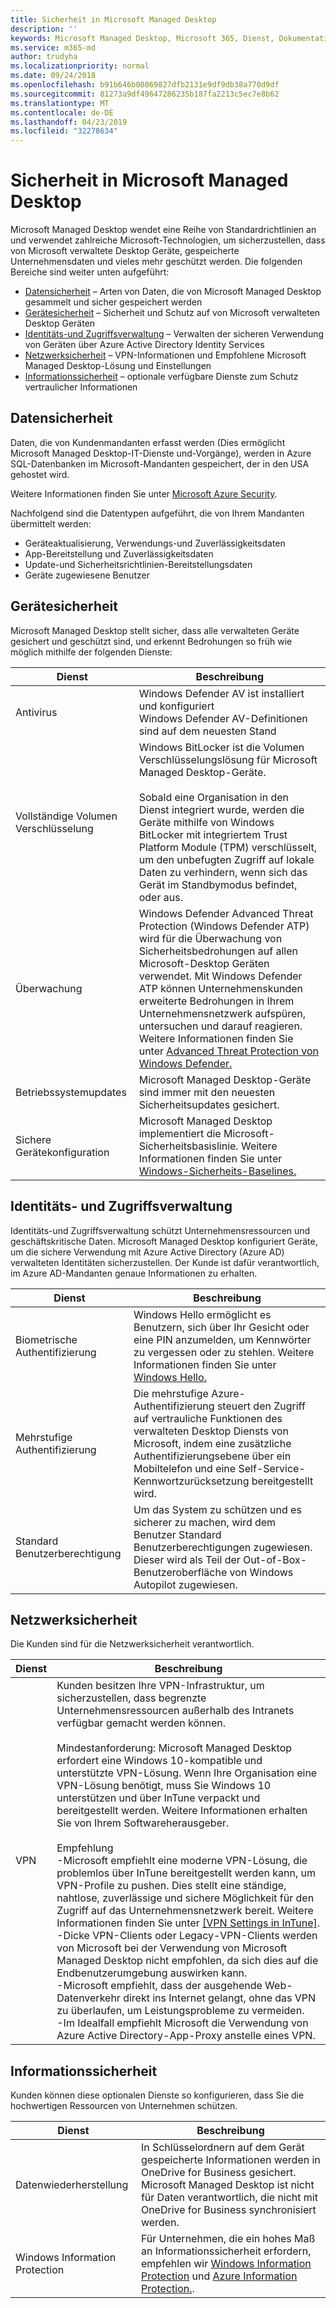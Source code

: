 ```yaml
---
title: Sicherheit in Microsoft Managed Desktop
description: ''
keywords: Microsoft Managed Desktop, Microsoft 365, Dienst, Dokumentation
ms.service: m365-md
author: trudyha
ms.localizationpriority: normal
ms.date: 09/24/2018
ms.openlocfilehash: b91b646b00869827dfb2131e9df9db38a770d9df
ms.sourcegitcommit: 81273a9df49647286235b187fa2213c5ec7e8b62
ms.translationtype: MT
ms.contentlocale: de-DE
ms.lasthandoff: 04/23/2019
ms.locfileid: "32278634"
---
```

# <a name="security-in-microsoft-managed-desktop"></a>Sicherheit in Microsoft Managed Desktop

<!--Security, also Onboarding doc: data handling/store, privileged account access -->

Microsoft Managed Desktop wendet eine Reihe von Standardrichtlinien an und verwendet zahlreiche Microsoft-Technologien, um sicherzustellen, dass von Microsoft verwaltete Desktop Geräte, gespeicherte Unternehmensdaten und vieles mehr geschützt werden. Die folgenden Bereiche sind weiter unten aufgeführt:  

- [Datensicherheit](#data-security) – Arten von Daten, die von Microsoft Managed Desktop gesammelt und sicher gespeichert werden
- [Gerätesicherheit](#device-security) – Sicherheit und Schutz auf von Microsoft verwalteten Desktop Geräten
- [Identitäts-und Zugriffsverwaltung](#identity-and-access-management) – Verwalten der sicheren Verwendung von Geräten über Azure Active Directory Identity Services
- [Netzwerksicherheit](#network-security) – VPN-Informationen und Empfohlene Microsoft Managed Desktop-Lösung und Einstellungen
- [Informationssicherheit](#information-security) – optionale verfügbare Dienste zum Schutz vertraulicher Informationen 

## <a name="data-security"></a>Datensicherheit

Daten, die von Kundenmandanten erfasst werden (Dies ermöglicht Microsoft Managed Desktop-IT-Dienste und-Vorgänge), werden in Azure SQL-Datenbanken im Microsoft-Mandanten gespeichert, der in den USA gehostet wird.

Weitere Informationen finden Sie unter [Microsoft Azure Security](https://docs.microsoft.com/azure/security/azure-database-security-overview).

Nachfolgend sind die Datentypen aufgeführt, die von Ihrem Mandanten übermittelt werden:

- Geräteaktualisierung, Verwendungs-und Zuverlässigkeitsdaten
- App-Bereitstellung und Zuverlässigkeitsdaten
- Update-und Sicherheitsrichtlinien-Bereitstellungsdaten
- Geräte zugewiesene Benutzer



## <a name="device-security"></a>Gerätesicherheit

Microsoft Managed Desktop stellt sicher, dass alle verwalteten Geräte gesichert und geschützt sind, und erkennt Bedrohungen so früh wie möglich mithilfe der folgenden Dienste:

Dienst | Beschreibung
--- | ---
Antivirus | Windows Defender AV ist installiert und konfiguriert<br>Windows Defender AV-Definitionen sind auf dem neuesten Stand
Vollständige Volumen Verschlüsselung |    Windows BitLocker ist die Volumen Verschlüsselungslösung für Microsoft Managed Desktop-Geräte.<br><br>Sobald eine Organisation in den Dienst integriert wurde, werden die Geräte mithilfe von Windows BitLocker mit integriertem Trust Platform Module (TPM) verschlüsselt, um den unbefugten Zugriff auf lokale Daten zu verhindern, wenn sich das Gerät im Standbymodus befindet, oder aus. 
Überwachung |    Windows Defender Advanced Threat Protection (Windows Defender ATP) wird für die Überwachung von Sicherheitsbedrohungen auf allen Microsoft-Desktop Geräten verwendet. Mit Windows Defender ATP können Unternehmenskunden erweiterte Bedrohungen in Ihrem Unternehmensnetzwerk aufspüren, untersuchen und darauf reagieren. Weitere Informationen finden Sie unter [Advanced Threat Protection von Windows Defender.](https://docs.microsoft.com/windows/threat-protection/windows-defender-atp/windows-defender-advanced-threat-protection) 
Betriebssystemupdates |  Microsoft Managed Desktop-Geräte sind immer mit den neuesten Sicherheitsupdates gesichert.
Sichere Gerätekonfiguration |   Microsoft Managed Desktop implementiert die Microsoft-Sicherheitsbasislinie. Weitere Informationen finden Sie unter [Windows-Sicherheits-Baselines.](https://docs.microsoft.com/windows/security/threat-protection/windows-security-baselines)



## <a name="identity-and-access-management"></a>Identitäts- und Zugriffsverwaltung

Identitäts-und Zugriffsverwaltung schützt Unternehmensressourcen und geschäftskritische Daten. Microsoft Managed Desktop konfiguriert Geräte, um die sichere Verwendung mit Azure Active Directory (Azure AD) verwalteten Identitäten sicherzustellen. Der Kunde ist dafür verantwortlich, im Azure AD-Mandanten genaue Informationen zu erhalten. 

Dienst | Beschreibung
--- | ---
Biometrische Authentifizierung |  Windows Hello ermöglicht es Benutzern, sich über Ihr Gesicht oder eine PIN anzumelden, um Kennwörter zu vergessen oder zu stehlen. Weitere Informationen finden Sie unter [Windows Hello.](https://docs.microsoft.com/windows-hardware/design/device-experiences/windows-hello)
Mehrstufige Authentifizierung | Die mehrstufige Azure-Authentifizierung steuert den Zugriff auf vertrauliche Funktionen des verwalteten Desktop Diensts von Microsoft, indem eine zusätzliche Authentifizierungsebene über ein Mobiltelefon und eine Self-Service-Kennwortzurücksetzung bereitgestellt wird. 
Standard Benutzerberechtigung |  Um das System zu schützen und es sicherer zu machen, wird dem Benutzer Standard Benutzerberechtigungen zugewiesen. Dieser wird als Teil der Out-of-Box-Benutzeroberfläche von Windows Autopilot zugewiesen.



## <a name="network-security"></a>Netzwerksicherheit

Die Kunden sind für die Netzwerksicherheit verantwortlich. 

Dienst | Beschreibung
--- | ---
VPN | Kunden besitzen Ihre VPN-Infrastruktur, um sicherzustellen, dass begrenzte Unternehmensressourcen außerhalb des Intranets verfügbar gemacht werden können.<br><br>Mindestanforderung: Microsoft Managed Desktop erfordert eine Windows 10-kompatible und unterstützte VPN-Lösung. Wenn Ihre Organisation eine VPN-Lösung benötigt, muss Sie Windows 10 unterstützen und über InTune verpackt und bereitgestellt werden. Weitere Informationen erhalten Sie von Ihrem Softwareherausgeber.<br><br>Empfehlung<br>-Microsoft empfiehlt eine moderne VPN-Lösung, die problemlos über InTune bereitgestellt werden kann, um VPN-Profile zu pushen. Dies stellt eine ständige, nahtlose, zuverlässige und sichere Möglichkeit für den Zugriff auf das Unternehmensnetzwerk bereit. Weitere Informationen finden Sie unter [[VPN Settings in InTune]](https://docs.microsoft.com/intune/vpn-settings-configure).<br>-Dicke VPN-Clients oder Legacy-VPN-Clients werden von Microsoft bei der Verwendung von Microsoft Managed Desktop nicht empfohlen, da sich dies auf die Endbenutzerumgebung auswirken kann.<br>-Microsoft empfiehlt, dass der ausgehende Web-Datenverkehr direkt ins Internet gelangt, ohne das VPN zu überlaufen, um Leistungsprobleme zu vermeiden.<br>-Im Idealfall empfiehlt Microsoft die Verwendung von Azure Active Directory-App-Proxy anstelle eines VPN.


## <a name="information-security"></a>Informationssicherheit

Kunden können diese optionalen Dienste so konfigurieren, dass Sie die hochwertigen Ressourcen von Unternehmen schützen. 

Dienst | Beschreibung
--- | ---
Datenwiederherstellung  | In Schlüsselordnern auf dem Gerät gespeicherte Informationen werden in OneDrive for Business gesichert. Microsoft Managed Desktop ist nicht für Daten verantwortlich, die nicht mit OneDrive for Business synchronisiert werden. 
Windows Information Protection |    Für Unternehmen, die ein hohes Maß an Informationssicherheit erfordern, empfehlen wir [Windows Information Protection](https://docs.microsoft.com/windows/threat-protection/windows-information-protection/protect-enterprise-data-using-wip) und [Azure Information Protection.](https://www.microsoft.com/cloud-platform/azure-information-protection). 


